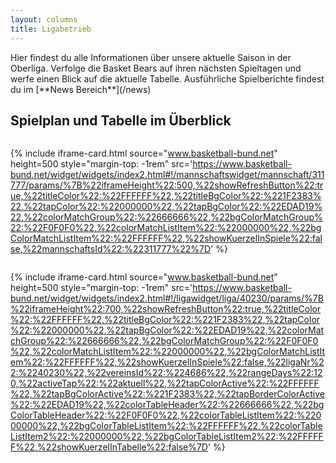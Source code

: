 ```yaml
---
layout: columns
title: Ligabetrieb
---
```


<div class="column is-12" markdown="1">
Hier findest du alle Informationen über unsere aktuelle Saison in der Oberliga. Verfolge die Basket Bears auf ihren nächsten Spieltagen und werfe einen Blick auf die aktuelle Tabelle. Ausführliche Spielberichte findest du im [**News Bereich**](/news)

## Spielplan und Tabelle im Überblick
</div>

<div class="column is-12-mobile is-6-tablet is-5-desktop">

{% include iframe-card.html source="www.basketball-bund.net" height=500 style="margin-top: -1rem" src='https://www.basketball-bund.net/widget/widgets/index2.html#!/mannschaftswidget/mannschaft/311777/params/%7B%22iframeHeight%22:500,%22showRefreshButton%22:true,%22titleColor%22:%22FFFFFF%22,%22titleBgColor%22:%221F2383%22,%22tapColor%22:%22000000%22,%22tapBgColor%22:%22EDAD19%22,%22colorMatchGroup%22:%22666666%22,%22bgColorMatchGroup%22:%22F0F0F0%22,%22colorMatchListItem%22:%22000000%22,%22bgColorMatchListItem%22:%22FFFFFF%22,%22showKuerzelInSpiele%22:false,%22mannschaftsId%22:%22311777%22%7D' %}

</div>

<!-- This max-width prevents the content from switching to "very large" mode, which would make our club name wrap-around, which looks stupid-->
<div class="column is-12-mobile is-6-tablet is-7-desktop" style="max-width: 767px">

{% include iframe-card.html source="www.basketball-bund.net" height=500 style="margin-top: -1rem" src='https://www.basketball-bund.net/widget/widgets/index2.html#!/ligawidget/liga/40230/params/%7B%22iframeHeight%22:700,%22showRefreshButton%22:true,%22titleColor%22:%22FFFFFF%22,%22titleBgColor%22:%221F2383%22,%22tapColor%22:%22000000%22,%22tapBgColor%22:%22EDAD19%22,%22colorMatchGroup%22:%22666666%22,%22bgColorMatchGroup%22:%22F0F0F0%22,%22colorMatchListItem%22:%22000000%22,%22bgColorMatchListItem%22:%22FFFFFF%22,%22showKuerzelInSpiele%22:false,%22ligaNr%22:%2240230%22,%22vereinsId%22:%224686%22,%22rangeDays%22:120,%22activeTap%22:%22aktuell%22,%22tapColorActive%22:%22FFFFFF%22,%22tapBgColorActive%22:%221F2383%22,%22tapBorderColorActive%22:%22EDAD19%22,%22colorTableHeader%22:%22666666%22,%22bgColorTableHeader%22:%22F0F0F0%22,%22colorTableListItem%22:%22000000%22,%22bgColorTableListItem%22:%22FFFFFF%22,%22colorTableListItem2%22:%22000000%22,%22bgColorTableListItem2%22:%22FFFFFF%22,%22showKuerzelInTabelle%22:false%7D' %}


</div>

